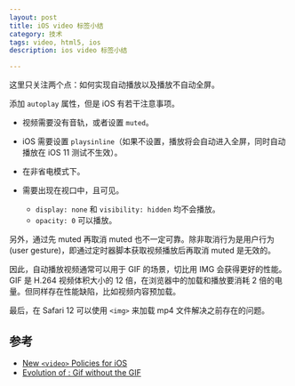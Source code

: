 ```yaml
---
layout: post
title: iOS video 标签小结
category: 技术
tags: video, html5, ios
description: ios video 标签小结

---
```


这里只关注两个点：如何实现自动播放以及播放不自动全屏。

添加 `autoplay` 属性，但是 iOS 有若干注意事项。

- 视频需要没有音轨，或者设置 `muted`。
- iOS 需要设置 `playsinline`（如果不设置，播放将会自动进入全屏，同时自动播放在 iOS 11 测试不生效）。
- 在非省电模式下。
- 需要出现在视口中，且可见。

  - `display: none` 和 `visibility: hidden` 均不会播放。
  - `opacity: 0` 可以播放。

另外，通过先 muted 再取消 muted 也不一定可靠。除非取消行为是用户行为(user gesture)，即通过定时器脚本获取视频播放后再取消 muted 是无效的。

因此，自动播放视频通常可以用于 GIF 的场景，切比用 IMG 会获得更好的性能。GIF 是 H.264 视频体积大小的 12 倍，在浏览器中的加载和播放要消耗 2 倍的电量。但同样存在性能缺陷，比如视频内容预加载。

最后，在 Safari 12 可以使用 `<img>` 来加载 mp4 文件解决之前存在的问题。

## 参考

- [New `<video>` Policies for iOS](https://webkit.org/blog/6784/new-video-policies-for-ios/)
- [Evolution of <img>: Gif without the GIF](https://calendar.perfplanet.com/2017/animated-gif-without-the-gif/#-but-we-already-have-video-tags)